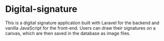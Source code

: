 # Digital-signature
This is a digital signature application built with Laravel for the backend and vanilla JavaScript for the front-end. Users can draw their signatures on a canvas, which are then saved in the database as image files.
